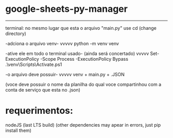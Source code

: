 # google-sheets-py-manager
---------------------------------------
terminal:
no mesmo lugar que esta o arquivo "main.py" use cd (change directory)

-adciona o arquivo venv-
vvvvv
python -m venv venv

-ative ele em todo o terminal usado- (ainda será concertado)
vvvvv
Set-ExecutionPolicy -Scope Process -ExecutionPolicy Bypass
.\venv\Scripts\Activate.ps1

-o arquivo deve possuir-
vvvvv
venv + main.py + .JSON

(voce deve possuir o nome da planilha do qual voce compartinhou com a conta de serviço que esta no .json)

# requerimentos:
nodeJS (last LTS build)
(other dependencies may apear in errors, just pip install them)
